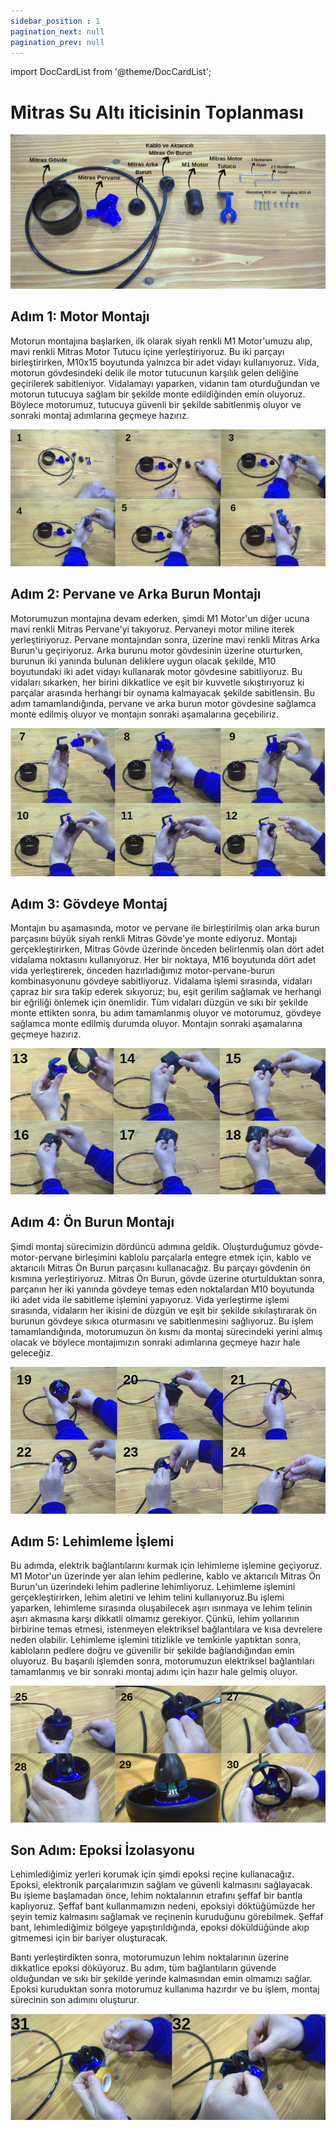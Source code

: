 ```yaml
---
sidebar_position : 1
pagination_next: null
pagination_prev: null
---
```


import DocCardList from '@theme/DocCardList';

# Mitras Su Altı iticisinin  Toplanması



![Mitras itici](./image/mitras.png)


## Adım 1: Motor Montajı
Motorun montajına başlarken, ilk olarak siyah renkli M1 Motor'umuzu alıp, mavi renkli Mitras Motor Tutucu içine yerleştiriyoruz. Bu iki parçayı birleştirirken, M10x15 boyutunda yalnızca bir adet vidayı kullanıyoruz. Vida, motorun gövdesindeki delik ile motor tutucunun karşılık gelen deliğine geçirilerek sabitleniyor. Vidalamayı yaparken, vidanın tam oturduğundan ve motorun tutucuya sağlam bir şekilde monte edildiğinden emin oluyoruz. Böylece motorumuz, tutucuya güvenli bir şekilde sabitlenmiş oluyor ve sonraki montaj adımlarına geçmeye hazırız.

![Mitras itici](./image/mitras1.png)


## Adım 2: Pervane ve Arka Burun Montajı
Motorumuzun montajına devam ederken, şimdi M1 Motor'un diğer ucuna mavi renkli Mitras Pervane'yi takıyoruz. Pervaneyi motor miline iterek yerleştiriyoruz. Pervane montajından sonra, üzerine mavi renkli Mitras Arka Burun'u geçiriyoruz. Arka burunu motor gövdesinin üzerine oturturken, burunun iki yanında bulunan deliklere uygun olacak şekilde, M10 boyutundaki iki adet vidayı kullanarak motor gövdesine sabitliyoruz. Bu vidaları sıkarken, her birini dikkatlice ve eşit bir kuvvetle sıkıştırıyoruz ki parçalar arasında herhangi bir oynama kalmayacak şekilde sabitlensin. Bu adım tamamlandığında, pervane ve arka burun motor gövdesine sağlamca monte edilmiş oluyor ve montajın sonraki aşamalarına geçebiliriz.





![Mitras itici](./image/m.png)





## Adım 3: Gövdeye Montaj
Montajın bu aşamasında, motor ve pervane ile birleştirilmiş olan arka burun parçasını büyük siyah renkli Mitras Gövde'ye monte ediyoruz. Montajı gerçekleştirirken, Mitras Gövde üzerinde önceden belirlenmiş olan dört adet vidalama noktasını kullanıyoruz. Her bir noktaya, M16 boyutunda dört adet vida yerleştirerek, önceden hazırladığımız motor-pervane-burun kombinasyonunu gövdeye sabitliyoruz. Vidalama işlemi sırasında, vidaları çapraz bir sıra takip ederek sıkıyoruz; bu, eşit gerilim sağlamak ve herhangi bir eğriliği önlemek için önemlidir. Tüm vidaları düzgün ve sıkı bir şekilde monte ettikten sonra, bu adım tamamlanmış oluyor ve motorumuz, gövdeye sağlamca monte edilmiş durumda oluyor. Montajın sonraki aşamalarına geçmeye hazırız.







![Mitras itici](./image/mitras3.png)


## Adım 4: Ön Burun Montajı
Şimdi montaj sürecimizin dördüncü adımına geldik. Oluşturduğumuz gövde-motor-pervane birleşimini kablolu parçalarla entegre etmek için, kablo ve aktarıcılı Mitras Ön Burun parçasını kullanacağız. Bu parçayı gövdenin ön kısmına yerleştiriyoruz. Mitras Ön Burun, gövde üzerine oturtulduktan sonra, parçanın her iki yanında gövdeye temas eden noktalardan M10 boyutunda iki adet vida ile sabitleme işlemini yapıyoruz. Vida yerleştirme işlemi sırasında, vidaların her ikisini de düzgün ve eşit bir şekilde sıkılaştırarak ön burunun gövdeye sıkıca oturmasını ve sabitlenmesini sağlıyoruz. Bu işlem tamamlandığında, motorumuzun ön kısmı da montaj sürecindeki yerini almış olacak ve böylece montajımızın sonraki adımlarına geçmeye hazır hale geleceğiz.



![Mitras itici](./image/mitras4.png)



## Adım 5: Lehimleme İşlemi
Bu adımda, elektrik bağlantılarını kurmak için lehimleme işlemine geçiyoruz. M1 Motor'un üzerinde yer alan lehim pedlerine, kablo ve aktarıcılı Mitras Ön Burun'un üzerindeki lehim padlerine lehimliyoruz. Lehimleme işlemini gerçekleştirirken, lehim aletini ve lehim telini kullanıyoruz.Bu işlemi yaparken, lehimleme sırasında oluşabilecek aşırı ısınmaya ve lehim telinin aşırı akmasına karşı dikkatli olmamız gerekiyor. Çünkü, lehim yollarının birbirine temas etmesi, istenmeyen elektriksel bağlantılara ve kısa devrelere neden olabilir. Lehimleme işlemini titizlikle ve temkinle yaptıktan sonra, kabloların pedlere doğru ve güvenilir bir şekilde bağlandığından emin oluyoruz. Bu başarılı işlemden sonra, motorumuzun elektriksel bağlantıları tamamlanmış ve bir sonraki montaj adımı için hazır hale gelmiş oluyor.






![Mitras itici](./image/mitras5.png)


## Son Adım: Epoksi İzolasyonu
Lehimlediğimiz yerleri korumak için şimdi epoksi reçine kullanacağız. Epoksi, elektronik parçalarımızın sağlam ve güvenli kalmasını sağlayacak. Bu işleme başlamadan önce, lehim noktalarının etrafını şeffaf bir bantla kaplıyoruz. Şeffaf bant kullanmamızın nedeni, epoksiyi döktüğümüzde her şeyin temiz kalmasını sağlamak ve reçinenin kuruduğunu görebilmek. Şeffaf bant, lehimlediğimiz bölgeye yapıştırıldığında, epoksi döküldüğünde akıp gitmemesi için bir bariyer oluşturacak.

Bantı yerleştirdikten sonra, motorumuzun lehim noktalarının üzerine dikkatlice epoksi döküyoruz. Bu adım, tüm bağlantıların güvende olduğundan ve sıkı bir şekilde yerinde kalmasından emin olmamızı sağlar. Epoksi kuruduktan sonra motorumuz kullanıma hazırdır ve bu işlem, montaj sürecinin son adımını oluşturur.

![Mitras itici](./image/mitras6.png)




